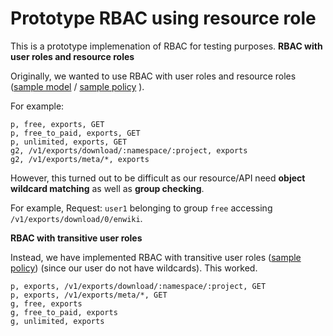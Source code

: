 # Prototype RBAC using resource role

This is a prototype implemenation of RBAC for testing purposes. 
**RBAC with user roles and resource roles**

Originally, we wanted to use RBAC with user roles and resource roles ([sample model](https://github.com/casbin/casbin/blob/master/examples/rbac_with_resource_roles_model.conf) / [sample policy](https://github.com/casbin/casbin/blob/master/examples/rbac_with_resource_roles_policy.csv) ).

For example:
```
p, free, exports, GET
p, free_to_paid, exports, GET
p, unlimited, exports, GET
g2, /v1/exports/download/:namespace/:project, exports
g2, /v1/exports/meta/*, exports
```



 However, this turned out to be difficult as our resource/API need **object wildcard matching** as well as **group checking**.
 
For example,
Request: `user1` belonging to group `free` accessing `/v1/exports/download/0/enwiki`.

**RBAC with transitive user roles**

Instead, we have implemented RBAC with transitive user roles ([sample policy](https://github.com/casbin/casbin/blob/master/examples/rbac_with_resource_roles_policy.csv)) (since our user do not have wildcards). This worked.

```
p, exports, /v1/exports/download/:namespace/:project, GET
p, exports, /v1/exports/meta/*, GET
g, free, exports
g, free_to_paid, exports
g, unlimited, exports
```


